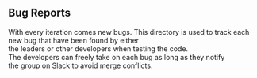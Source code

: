## Bug Reports
With every iteration comes new bugs.
This directory is used to track each new bug that have been found by either <br>
the leaders or other developers when testing the code. <br>
The developers can freely take on each bug as long as they notify <br>
the group on Slack to avoid merge conflicts.
